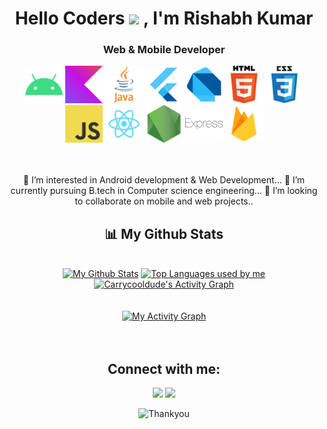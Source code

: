 
<h1 align="center"> Hello Coders <img width=28 src="https://raw.githubusercontent.com/MartinHeinz/MartinHeinz/master/wave.gif" width="48px"> , I'm Rishabh Kumar </h1>
<h3 align="center">Web & Mobile Developer  </h3>

<div align="center">
<code><img height="60" src="https://raw.githubusercontent.com/github/explore/80688e429a7d4ef2fca1e82350fe8e3517d3494d/topics/android/android.png"></code>
<code><img height="60" src="https://raw.githubusercontent.com/github/explore/80688e429a7d4ef2fca1e82350fe8e3517d3494d/topics/kotlin/kotlin.png"></code>
<code><img height="60" src="https://raw.githubusercontent.com/github/explore/80688e429a7d4ef2fca1e82350fe8e3517d3494d/topics/java/java.png"></code>
<code><img height="60" src="https://raw.githubusercontent.com/github/explore/80688e429a7d4ef2fca1e82350fe8e3517d3494d/topics/flutter/flutter.png"></code>
<code><img height="60" src="https://raw.githubusercontent.com/github/explore/80688e429a7d4ef2fca1e82350fe8e3517d3494d/topics/dart/dart.png"></code>
<code><img height="60" src="https://raw.githubusercontent.com/github/explore/80688e429a7d4ef2fca1e82350fe8e3517d3494d/topics/html/html.png"></code>
<code><img height="60" src="https://raw.githubusercontent.com/github/explore/80688e429a7d4ef2fca1e82350fe8e3517d3494d/topics/css/css.png"></code>
<code><img height="60" src="https://raw.githubusercontent.com/github/explore/80688e429a7d4ef2fca1e82350fe8e3517d3494d/topics/javascript/javascript.png"></code>
<code><img height="60" src="https://raw.githubusercontent.com/github/explore/80688e429a7d4ef2fca1e82350fe8e3517d3494d/topics/react/react.png"></code>
<code><img height="60" src="https://raw.githubusercontent.com/github/explore/80688e429a7d4ef2fca1e82350fe8e3517d3494d/topics/nodejs/nodejs.png"></code>
<code><img height="60" src="https://raw.githubusercontent.com/github/explore/80688e429a7d4ef2fca1e82350fe8e3517d3494d/topics/express/express.png"></code>
<code><img height="60" src="https://raw.githubusercontent.com/github/explore/80688e429a7d4ef2fca1e82350fe8e3517d3494d/topics/firebase/firebase.png"></code>


  <div>

<br>
<br>
    
👀 I’m interested in Android development & Web Development...
🌱 I’m currently pursuing B.tech in Computer science engineering...
💞️ I’m looking to collaborate on mobile and web projects..
    
## 📊 My Github Stats

 <br/>
    <a href="https://github.com/srivastavrishabh112/github-readme-stats"><img alt="My Github Stats" src="https://github-readme-stats.vercel.app/api?username=srivastavrishabh112h&show_icons=true&count_private=true&theme=react&hide_border=true&bg_color=0D1117" /></a>
  <a href="https://github.com/hbkharsh/github-readme-stats"><img alt="Top Languages used by me" src="https://github-readme-stats.vercel.app/api/top-langs/?username=srivastavrishabh112&langs_count=8&count_private=true&layout=compact&theme=react&hide_border=true&bg_color=0D1117" /></a>
  <br/>
    
<div align="center"><a href="https://git.io/streak-stats"><img alt="Carrycooldude's Activity Graph" src="https://github-readme-streak-stats.herokuapp.com/?user=srivastavrishabh112&theme=radical&bg_color=0D1117&color=5BCDEC&line=5BCDEC&point=FFFFFF&hide_border=true" /></a>
</div>
<br/>
<br/>
    
<div align="center">
<a href="https://github.com/srivastavrishabh112/github-readme-activity-graph"><img alt="My Activity Graph" src="https://github-readme-activity-graph.cyclic.app/graph?username=srivastavrishabh112&bg_color=0D1117&color=5BCDEC&line=5BCDEC&point=FFFFFF&hide_border=true" /></a>
</div>
<br/>
<br/>
    
 ## Connect with me:
<p align="center">

<a href = "hhttps://www.linkedin.com/in/rishabh-kumar-949a81205/"><img src="https://img.icons8.com/fluent/48/000000/linkedin.png"></a>
<a href = "https://twitter.com/TyRAnTxHuntEr?t=srOHoAEKK9KUJuDK02edhQ&s=09"><img src="https://img.icons8.com/fluent/48/000000/twitter.png"></a>


</p>
    
<img src="https://user-images.githubusercontent.com/41143496/111601768-b13aec00-87f8-11eb-8d8c-51db093db5da.gif" alt="Thankyou" width="425">
    
    
    


